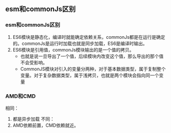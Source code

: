 ## esm和commonJs区别 ##

### esm和commonJs区别
1. ES6模块是静态化，编译时就能确定依赖关系，commonJs都是在运行是确定的。commonJs是运行时加载也就是同步加载，ES6是编译时输出。
2. ES6模块是引用值，commonJs模块输出的是一个值的拷贝。
    * 也就是说一旦导出了一个值，后续模块内改变这个值，那么导出的那个值不会受影响。
    * CommonJS模块对引入的变量分两种，对于基本数据类型，属于复制整个变量。对于复杂数据类型，属于浅拷贝，也就是两个模块会指向同一个变量
### AMD和CMD
相同：
1. 都是异步加载
不同：
1. AMD依赖前置，CMD依赖就近。